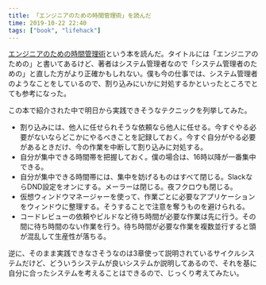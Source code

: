 ```yaml
---
title: 「エンジニアのための時間管理術」を読んだ
time: 2019-10-22 22:40
tags: ["book", "lifehack"]
---
```


[エンジニアのための時間管理術](https://www.oreilly.co.jp/books/4873113075/)という本を読んだ。タイトルには「エンジニアのための」と書いてあるけど、著者はシステム管理者なので「システム管理者のための」と直した方がより正確かもしれない。僕も今の仕事では、システム管理者のようなことをしているので、割り込みにいかに対処するかといったところでとても参考になった。

この本で紹介された中で明日から実践できそうなテクニックを列挙してみた。

* 割り込みには、他人に任せられそうな依頼なら他人に任せる。今すぐやる必要がないならどこかにやるべきことを記録しておく。今すぐ自分がやる必要があるときだけ、今の作業を中断して割り込みに対処する。
* 自分が集中できる時間帯を把握しておく。僕の場合は、16時以降が一番集中できる。
* 自分が集中できる時間帯には、集中を妨げるものはすべて閉じる。SlackならDND設定をオンにする。メーラーは閉じる。夜フクロウも閉じる。
* 仮想ウィンドウマネージャーを使って、作業ごとに必要なアプリケーションをウィンドウに整理する。そうすることで注意を奪うものを避けられる。
* コードレビューの依頼やビルドなど待ち時間が必要な作業は先に行う。その間に待ち時間のない作業を行う。待ち時間が必要な作業を複数並行すると頭が混乱して生産性が落ちる。

逆に、そのまま実践できなさそうなのは3章使って説明されているサイクルシステムだけど、どういうシステムが良いシステムか説明してあるので、それを基に自分に合ったシステムを考えることはできるので、じっくり考えてみたい。
